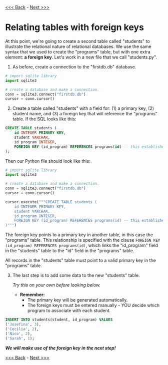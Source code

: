 [<<< Back](4-updatefield.md) - [Next >>>](6-buildtable_challenge.md)  

# Relating tables with foreign keys  

At this point, we're going to create a second table called "students" to illustrate the relational nature of relational databases. We use the same syntax that we used to create the "programs" table, but with one extra element: **a foreign key**. Let's work in a new file that we call "students.py".

1. As before, create a connection to the "firstdb.db" database.

```python
# import sqlite library
import sqlite3

# create a database and make a connection.
conn = sqlite3.connect("firstdb.db")
cursor = conn.cursor()
```

2. Create a table called "students" with a field for: (1) a primary key, (2) student name, and (3) a foreign key that will reference the "programs" table. If the SQL looks like this:

```sql
CREATE TABLE students (
	id INTEGER PRIMARY KEY,
	student VARCHAR,
	id_program INTEGER,
	FOREIGN KEY (id_program) REFERENCES programs(id) -- this establishes the reference!
);
```

Then our Python file should look like this:

```python
# import sqlite library
import sqlite3

# create a database and make a connection.
conn = sqlite3.connect("firstdb.db")
cursor = conn.cursor()

cursor.execute("""CREATE TABLE students (
	id INTEGER PRIMARY KEY,
	student VARCHAR,
	id_program INTEGER,
	FOREIGN KEY (id_program) REFERENCES programs(id) -- this establishes the reference!
)""")

```

The foreign key points to a primary key in another table, in this case the "programs" table. This relationship is specified with the clause `FOREIGN KEY (id_program) REFERENCES programs(id)`, which links the "id_program" field in the "students" table to the "id" field in the "programs" table.  

All records in the "students" table must point to a valid primary key in the "programs" table.  

3. The last step is to add some data to the new "students" table. 

	*Try this on your own before looking below.*

	- **Remember:** 
		- The primary key will be generated automatically.
		- The foreign keys must be entered manually - YOU decide which program to associate with each student.  
		



		
```sql
INSERT INTO students(student, id_program) VALUES
('Josefina', 3),
('Cecilia', 2),
('Nico', 2),
('Sarah', 1);
```  

_**We will make use of the foreign key in the next step!**_  

[<<< Back](4-updatefield.md) - [Next >>>](6-buildtable_challenge.md)  
